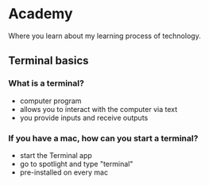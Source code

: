 # Academy

Where you learn about my learning process of technology.

## Terminal basics

### What is a terminal?

- computer program
- allows you to interact with the computer via text
- you provide inputs and receive outputs

### If you have a mac, how can you start a terminal?

- start the Terminal app 
- go to spotlight and type "terminal" 
- pre-installed on every mac


